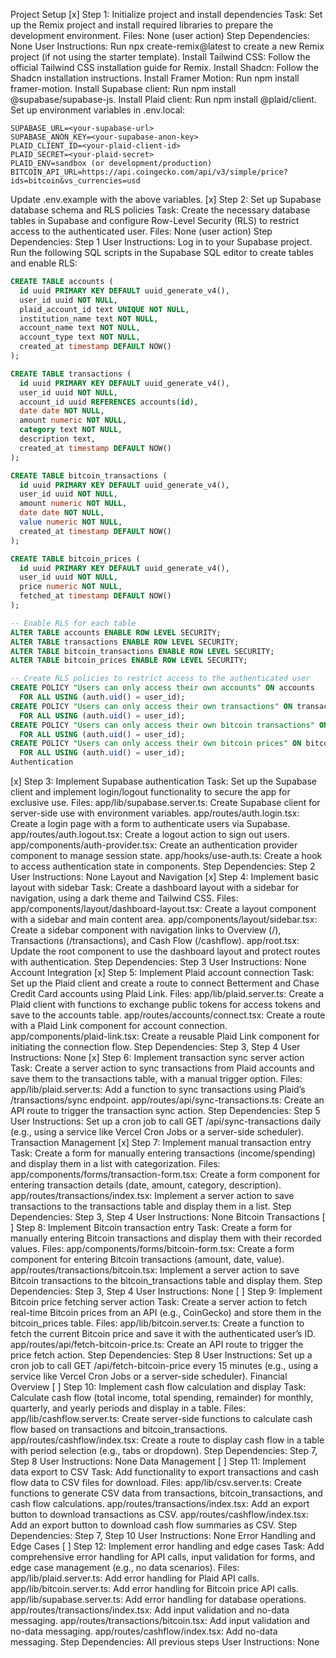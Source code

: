 Project Setup
[x] Step 1: Initialize project and install dependencies
Task: Set up the Remix project and install required libraries to prepare the development environment.
Files: None (user action)
Step Dependencies: None
User Instructions:
Run npx create-remix@latest to create a new Remix project (if not using the starter template).
Install Tailwind CSS: Follow the official Tailwind CSS installation guide for Remix.
Install Shadcn: Follow the Shadcn installation instructions.
Install Framer Motion: Run npm install framer-motion.
Install Supabase client: Run npm install @supabase/supabase-js.
Install Plaid client: Run npm install @plaid/client.
Set up environment variables in .env.local:
```
SUPABASE_URL=<your-supabase-url>
SUPABASE_ANON_KEY=<your-supabase-anon-key>
PLAID_CLIENT_ID=<your-plaid-client-id>
PLAID_SECRET=<your-plaid-secret>
PLAID_ENV=sandbox (or development/production)
BITCOIN_API_URL=https://api.coingecko.com/api/v3/simple/price?ids=bitcoin&vs_currencies=usd
```
Update .env.example with the above variables.
[x] Step 2: Set up Supabase database schema and RLS policies
Task: Create the necessary database tables in Supabase and configure Row-Level Security (RLS) to restrict access to the authenticated user.
Files: None (user action)
Step Dependencies: Step 1
User Instructions:
Log in to your Supabase project.
Run the following SQL scripts in the Supabase SQL editor to create tables and enable RLS:
```sql
CREATE TABLE accounts (
  id uuid PRIMARY KEY DEFAULT uuid_generate_v4(),
  user_id uuid NOT NULL,
  plaid_account_id text UNIQUE NOT NULL,
  institution_name text NOT NULL,
  account_name text NOT NULL,
  account_type text NOT NULL,
  created_at timestamp DEFAULT NOW()
);

CREATE TABLE transactions (
  id uuid PRIMARY KEY DEFAULT uuid_generate_v4(),
  user_id uuid NOT NULL,
  account_id uuid REFERENCES accounts(id),
  date date NOT NULL,
  amount numeric NOT NULL,
  category text NOT NULL,
  description text,
  created_at timestamp DEFAULT NOW()
);

CREATE TABLE bitcoin_transactions (
  id uuid PRIMARY KEY DEFAULT uuid_generate_v4(),
  user_id uuid NOT NULL,
  amount numeric NOT NULL,
  date date NOT NULL,
  value numeric NOT NULL,
  created_at timestamp DEFAULT NOW()
);

CREATE TABLE bitcoin_prices (
  id uuid PRIMARY KEY DEFAULT uuid_generate_v4(),
  user_id uuid NOT NULL,
  price numeric NOT NULL,
  fetched_at timestamp DEFAULT NOW()
);

-- Enable RLS for each table
ALTER TABLE accounts ENABLE ROW LEVEL SECURITY;
ALTER TABLE transactions ENABLE ROW LEVEL SECURITY;
ALTER TABLE bitcoin_transactions ENABLE ROW LEVEL SECURITY;
ALTER TABLE bitcoin_prices ENABLE ROW LEVEL SECURITY;

-- Create RLS policies to restrict access to the authenticated user
CREATE POLICY "Users can only access their own accounts" ON accounts
  FOR ALL USING (auth.uid() = user_id);
CREATE POLICY "Users can only access their own transactions" ON transactions
  FOR ALL USING (auth.uid() = user_id);
CREATE POLICY "Users can only access their own bitcoin transactions" ON bitcoin_transactions
  FOR ALL USING (auth.uid() = user_id);
CREATE POLICY "Users can only access their own bitcoin prices" ON bitcoin_prices
  FOR ALL USING (auth.uid() = user_id);
Authentication
```
[x] Step 3: Implement Supabase authentication
Task: Set up the Supabase client and implement login/logout functionality to secure the app for exclusive use.
Files:
app/lib/supabase.server.ts: Create Supabase client for server-side use with environment variables.
app/routes/auth.login.tsx: Create a login page with a form to authenticate users via Supabase.
app/routes/auth.logout.tsx: Create a logout action to sign out users.
app/components/auth-provider.tsx: Create an authentication provider component to manage session state.
app/hooks/use-auth.ts: Create a hook to access authentication state in components.
Step Dependencies: Step 2
User Instructions: None
Layout and Navigation
[x] Step 4: Implement basic layout with sidebar
Task: Create a dashboard layout with a sidebar for navigation, using a dark theme and Tailwind CSS.
Files:
app/components/layout/dashboard-layout.tsx: Create a layout component with a sidebar and main content area.
app/components/layout/sidebar.tsx: Create a sidebar component with navigation links to Overview (/), Transactions (/transactions), and Cash Flow (/cashflow).
app/root.tsx: Update the root component to use the dashboard layout and protect routes with authentication.
Step Dependencies: Step 3
User Instructions: None
Account Integration
[x] Step 5: Implement Plaid account connection
Task: Set up the Plaid client and create a route to connect Betterment and Chase Credit Card accounts using Plaid Link.
Files:
app/lib/plaid.server.ts: Create a Plaid client with functions to exchange public tokens for access tokens and save to the accounts table.
app/routes/accounts/connect.tsx: Create a route with a Plaid Link component for account connection.
app/components/plaid-link.tsx: Create a reusable Plaid Link component for initiating the connection flow.
Step Dependencies: Step 3, Step 4
User Instructions: None
[x] Step 6: Implement transaction sync server action
Task: Create a server action to sync transactions from Plaid accounts and save them to the transactions table, with a manual trigger option.
Files:
app/lib/plaid.server.ts: Add a function to sync transactions using Plaid’s /transactions/sync endpoint.
app/routes/api/sync-transactions.ts: Create an API route to trigger the transaction sync action.
Step Dependencies: Step 5
User Instructions: Set up a cron job to call GET /api/sync-transactions daily (e.g., using a service like Vercel Cron Jobs or a server-side scheduler).
Transaction Management
[x] Step 7: Implement manual transaction entry
Task: Create a form for manually entering transactions (income/spending) and display them in a list with categorization.
Files:
app/components/forms/transaction-form.tsx: Create a form component for entering transaction details (date, amount, category, description).
app/routes/transactions/index.tsx: Implement a server action to save transactions to the transactions table and display them in a list.
Step Dependencies: Step 3, Step 4
User Instructions: None
Bitcoin Transactions
[ ] Step 8: Implement Bitcoin transaction entry
Task: Create a form for manually entering Bitcoin transactions and display them with their recorded values.
Files:
app/components/forms/bitcoin-form.tsx: Create a form component for entering Bitcoin transactions (amount, date, value).
app/routes/transactions/bitcoin.tsx: Implement a server action to save Bitcoin transactions to the bitcoin_transactions table and display them.
Step Dependencies: Step 3, Step 4
User Instructions: None
[ ] Step 9: Implement Bitcoin price fetching server action
Task: Create a server action to fetch real-time Bitcoin prices from an API (e.g., CoinGecko) and store them in the bitcoin_prices table.
Files:
app/lib/bitcoin.server.ts: Create a function to fetch the current Bitcoin price and save it with the authenticated user’s ID.
app/routes/api/fetch-bitcoin-price.ts: Create an API route to trigger the price fetch action.
Step Dependencies: Step 8
User Instructions: Set up a cron job to call GET /api/fetch-bitcoin-price every 15 minutes (e.g., using a service like Vercel Cron Jobs or a server-side scheduler).
Financial Overview
[ ] Step 10: Implement cash flow calculation and display
Task: Calculate cash flow (total income, total spending, remainder) for monthly, quarterly, and yearly periods and display in a table.
Files:
app/lib/cashflow.server.ts: Create server-side functions to calculate cash flow based on transactions and bitcoin_transactions.
app/routes/cashflow/index.tsx: Create a route to display cash flow in a table with period selection (e.g., tabs or dropdown).
Step Dependencies: Step 7, Step 8
User Instructions: None
Data Management
[ ] Step 11: Implement data export to CSV
Task: Add functionality to export transactions and cash flow data to CSV files for download.
Files:
app/lib/csv.server.ts: Create functions to generate CSV data from transactions, bitcoin_transactions, and cash flow calculations.
app/routes/transactions/index.tsx: Add an export button to download transactions as CSV.
app/routes/cashflow/index.tsx: Add an export button to download cash flow summaries as CSV.
Step Dependencies: Step 7, Step 10
User Instructions: None
Error Handling and Edge Cases
[ ] Step 12: Implement error handling and edge cases
Task: Add comprehensive error handling for API calls, input validation for forms, and edge case management (e.g., no data scenarios).
Files:
app/lib/plaid.server.ts: Add error handling for Plaid API calls.
app/lib/bitcoin.server.ts: Add error handling for Bitcoin price API calls.
app/lib/supabase.server.ts: Add error handling for database operations.
app/routes/transactions/index.tsx: Add input validation and no-data messaging.
app/routes/transactions/bitcoin.tsx: Add input validation and no-data messaging.
app/routes/cashflow/index.tsx: Add no-data messaging.
Step Dependencies: All previous steps
User Instructions: None